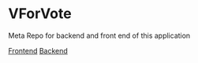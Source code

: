 # VForVote
Meta Repo for backend and front end of this application

[Frontend](https://github.com/abhideepd/fe-VForVote)
[Backend](https://github.com/abhideepd/be-VForVote)
